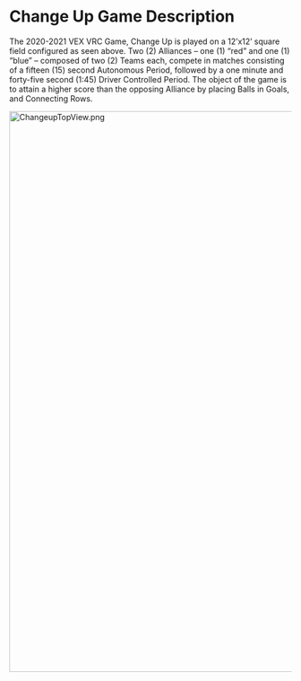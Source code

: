 # Change Up Game Description

The 2020-2021 VEX VRC Game, Change Up is played on a 12’x12’ square field configured as seen above. Two (2) Alliances – one (1) “red” and one (1) “blue” – composed of two (2) Teams each, compete in matches consisting of a fifteen (15) second Autonomous Period, followed by a one minute and forty-five second (1:45) Driver Controlled Period.
The object of the game is to attain a higher score than the opposing Alliance by placing Balls in Goals, and Connecting Rows.

<img src="././_images/beginning/ChangeupTopView.png" alt="ChangeupTopView.png" width="1000px;"/>